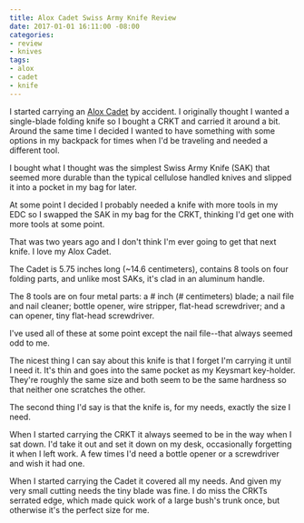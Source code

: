 ```yaml
---
title: Alox Cadet Swiss Army Knife Review
date: 2017-01-01 16:11:00 -08:00
categories:
- review
- knives
tags:
- alox
- cadet
- knife
---
```


I started carrying an [Alox Cadet](http://amzn.to/2iyeyrS) by accident. I originally thought I wanted a single-blade folding knife so I bought a CRKT and carried it around a bit. Around the same time I decided I wanted to have something with some options in my backpack for times when I'd be traveling and needed a different tool.

I bought what I thought was the simplest Swiss Army Knife (SAK) that seemed more durable than the typical cellulose handled knives and slipped it into a pocket in my bag for later.

At some point I decided I probably needed a knife with more tools in my EDC so I swapped the SAK in my bag for the CRKT, thinking I'd get one with more tools at some point.

That was two years ago and I don't think I'm ever going to get that next knife. I love my Alox Cadet.

The Cadet is 5.75 inches long (~14.6 centimeters), contains 8 tools on four folding parts, and unlike most SAKs, it's clad in an aluminum handle.

The 8 tools are on four metal parts: a # inch (# centimeters) blade; a nail file and nail cleaner; bottle opener, wire stripper, flat-head screwdriver; and a can opener, tiny flat-head screwdriver.

I've used all of these at some point except the nail file--that always seemed odd to me.

The nicest thing I can say about this knife is that I forget I'm carrying it until I need it. It's thin and goes into the same pocket as my Keysmart key-holder. They're roughly the same size and both seem to be the same hardness so that neither one scratches the other.

The second thing I'd say is that the knife is, for my needs, exactly the size I need.

When I started carrying the CRKT it always seemed to be in the way when I sat down. I'd take it out and set it down on my desk, occasionally forgetting it when I left work. A few times I'd need a bottle opener or a screwdriver and wish it had one.

When I started carrying the Cadet it covered all my needs. And given my very small cutting needs the tiny blade was fine. I do miss the CRKTs serrated edge, which made quick work of a large bush's trunk once, but otherwise it's the perfect size for me.

